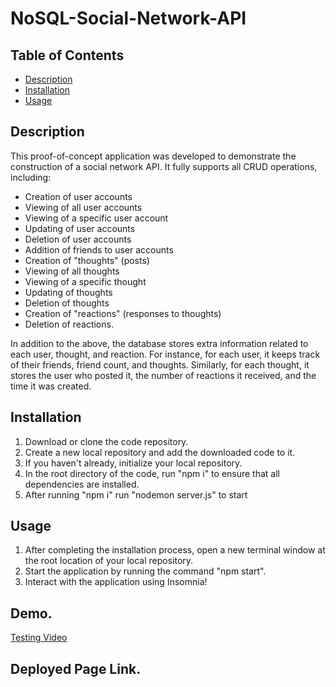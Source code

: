# NoSQL-Social-Network-API

## Table of Contents

- [Description](#description)
- [Installation](#installation)
- [Usage](#usage)

## Description
This proof-of-concept application was developed to demonstrate the construction of a social network API. It fully supports all CRUD operations, including:

* Creation of user accounts
* Viewing of all user accounts
* Viewing of a specific user account
* Updating of user accounts
* Deletion of user accounts
* Addition of friends to user accounts
* Creation of "thoughts" (posts)
* Viewing of all thoughts
* Viewing of a specific thought
* Updating of thoughts
* Deletion of thoughts
* Creation of "reactions" (responses to thoughts)
* Deletion of reactions.

In addition to the above, the database stores extra information related to each user, thought, and reaction. For instance, for each user, it keeps track of their friends, friend count, and thoughts. Similarly, for each thought, it stores the user who posted it, the number of reactions it received, and the time it was created.

## Installation

1. Download or clone the code repository.
2. Create a new local repository and add the downloaded code to it.
3. If you haven't already, initialize your local repository.
4. In the root directory of the code, run "npm i" to ensure that all dependencies are installed.
5. After running "npm i" run "nodemon server.js" to start 

## Usage

1. After completing the installation process, open a new terminal window at the root location of your local repository.
2. Start the application by running the command "npm start".
3. Interact with the application using Insomnia!


## Demo.

[Testing Video](https://drive.google.com/file/d/1cMJMPmvKP0E8FFY65HrvK7FIaK73cYSr/view)


## Deployed Page Link.




